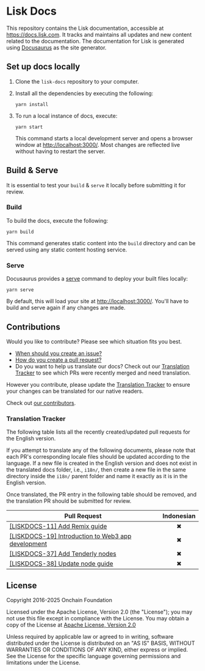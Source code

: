 # Lisk Docs

This repository contains the Lisk documentation, accessible at <https://docs.lisk.com>.
It tracks and maintains all updates and new content related to the documentation.
The documentation for Lisk is generated using [Docusaurus](https://docusaurus.io/) as the site generator.

## Set up docs locally

1. Clone the `lisk-docs` repository to your computer.

2. Install all the dependencies by executing the following:

    ```
    yarn install
    ```

3. To run a local instance of docs, execute:

    ```
    yarn start
    ```

    This command starts a local development server and opens a browser window at <http://localhost:3000/>.
    Most changes are reflected live without having to restart the server.

## Build & Serve

It is essential to test your `build` & `serve` it locally before submitting it for review.

### Build

To build the docs, execute the following:

```
yarn build
```

This command generates static content into the `build` directory and can be served using any static content hosting service.

### Serve

Docusaurus provides a [serve](https://docusaurus.io/docs/cli#docusaurus-serve-sitedir) command to deploy your built files locally:

```
yarn serve
```

By default, this will load your site at <http://localhost:3000/>.
You'll have to build and serve again if any changes are made.

## Contributions

Would you like to contribute?
Please see which situation fits you best.

- [When should you create an issue?](https://opensource.guide/how-to-contribute/#opening-an-issue)
- [How do you create a pull request?](https://opensource.guide/how-to-contribute/#opening-a-pull-request)
- Do you want to help us translate our docs? Check out our [Translation Tracker](#translation-tracker) to see which PRs were recently merged and need translation.

However you contribute, please update the [Translation Tracker](#translation-tracker) to ensure your changes can be translated for our native readers.

Check out [our contributors](https://github.com/LiskHQ/lisk-documentation/graphs/contributors).

### Translation Tracker

The following table lists all the recently created/updated pull requests for the English version.

If you attempt to translate any of the following documents, please note that each PR's corresponding locale files should be updated according to the language.
If a new file is created in the English version and does not exist in the translated docs folder, i.e., `i18n/`, then create a new file in the same directory inside the `i18n/` parent folder and name it exactly as it is in the English version.

Once translated, the PR entry in the following table should be removed, and the translation PR should be submitted for review.

| Pull Request  | Indonesian    |
| ------------- |:-------------:|
| [[LISKDOCS-11] Add Remix guide](https://github.com/LiskHQ/lisk-docs/pull/270)   | ✖ |
| [[LISKDOCS-19] Introduction to Web3 app development](https://github.com/LiskHQ/lisk-docs/pull/260)   | ✖ |
| [[LISKDOCS-37] Add Tenderly nodes](https://github.com/LiskHQ/lisk-docs/pull/271)   | ✖ |
| [[LISKDOCS-38] Update node guide](https://github.com/LiskHQ/lisk-docs/pull/277)   | ✖ |

## License

Copyright 2016-2025 Onchain Foundation

Licensed under the Apache License, Version 2.0 (the "License");
you may not use this file except in compliance with the License.
You may obtain a copy of the License at [Apache License, Version 2.0](http://www.apache.org/licenses/LICENSE-2.0)

Unless required by applicable law or agreed to in writing, software distributed under the License is distributed on an "AS IS" BASIS, WITHOUT WARRANTIES OR CONDITIONS OF ANY KIND, either express or implied.
See the License for the specific language governing permissions and limitations under the License.
